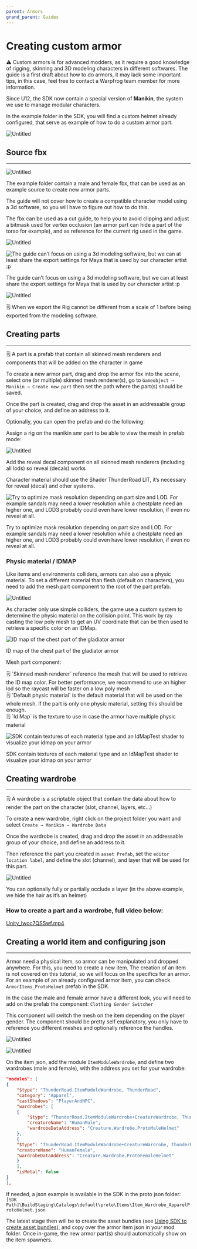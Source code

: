 ```yaml
---
parent: Armors
grand_parent: Guides
---
```

# Creating custom armor

<aside>
⚠️ Custom armors is for advanced modders, as it require a good knowledge of rigging, skinning and 3D modeling characters in different softwares.
The guide is a first draft about how to do armors, it may lack some important tips, in this case, feel free to contact a Warpfrog team member for more information.

</aside>

Since U12, the SDK now contain a special version of **Manikin**, the system we use to manage modular characters. 

In the example folder in the SDK, you will find a custom helmet already configured, that serve as example of how to do a custom armor part.

![Untitled](Creating%20custom%20armor%206f51b810fafa46ca8ced4ea7df7d6851/Untitled.png)

## Source fbx

---

![Untitled](Creating%20custom%20armor%206f51b810fafa46ca8ced4ea7df7d6851/Untitled%201.png)

The example folder contain a male and female fbx, that can be used as an example source to create new armor parts. 

The guide will not cover how to create a compatible character model using a 3d software, so you will have to figure out how to do this.

The fbx can be used as a cut guide, to help you to avoid clipping and adjust a bitmask used for vertex occlusion (an armor part can hide a part of the torso for example), and as reference for the current rig used in the game.

![Untitled](Creating%20custom%20armor%206f51b810fafa46ca8ced4ea7df7d6851/Untitled%202.png)

![The guide can’t focus on using a 3d modeling software, but we can at least share the export settings for Maya that is used by our character artist :p](Creating%20custom%20armor%206f51b810fafa46ca8ced4ea7df7d6851/Untitled%203.png)

The guide can’t focus on using a 3d modeling software, but we can at least share the export settings for Maya that is used by our character artist :p

![Untitled](Creating%20custom%20armor%206f51b810fafa46ca8ced4ea7df7d6851/Untitled%204.png)

<aside>
🗒️ When we export the Rig cannot be different from a scale of 1 before being exported from the modeling software.

</aside>

## Creating parts

---

<aside>
🗒️ A part is a prefab that contain all skinned mesh renderers and components that will be added on the character in game

</aside>

To create a new armor part, drag and drop the armor fbx into the scene, select one (or multiple) skinned mesh renderer(s), go to `Gameobject → Manikin → Create new part` then set the path where the part(s) should be saved.

Once the part is created, drag and drop the asset in an addressable group of your choice, and define an address to it.

Optionally, you can open the prefab and do the following:

Assign a rig on the manikin smr part to be able to view the mesh in prefab mode:

![Untitled](Creating%20custom%20armor%206f51b810fafa46ca8ced4ea7df7d6851/Untitled%205.png)

Add the reveal decal component on all skinned mesh renderers (including all lods) so reveal (decals) works

Character material should use the Shader ThunderRoad LIT, it’s necessary for reveal (decal) and other systems.

![Try to optimize mask resolution depending on part size and LOD. For example sandals may need a lower resolution while a chestplate need an higher one, and LOD3 probably could even have lower resolution, if even no reveal at all.](Creating%20custom%20armor%206f51b810fafa46ca8ced4ea7df7d6851/Untitled%206.png)

Try to optimize mask resolution depending on part size and LOD. For example sandals may need a lower resolution while a chestplate need an higher one, and LOD3 probably could even have lower resolution, if even no reveal at all.

### Physic material / IDMAP

Like items and environments colliders, armors can also use a physic material. To set a different material than flesh (default on characters), you need to add the mesh part component to the root of the part prefab.

![Untitled](Creating%20custom%20armor%206f51b810fafa46ca8ced4ea7df7d6851/Untitled%207.png)

As character only use simple colliders, the game use a custom system to determine the physic material on the collision point. This work by ray casting the low poly mesh to get an UV coordinate that can be then used to retrieve a specific color on an IDMap.

![ID map of the chest part of the gladiator armor](Creating%20custom%20armor%206f51b810fafa46ca8ced4ea7df7d6851/Untitled%208.png)

ID map of the chest part of the gladiator armor

Mesh part component:

<aside>
🗒️ `Skinned mesh renderer` reference the mesh that will be used to retrieve the ID map color. For better performance, we recommend to use an higher lod so the raycast will be faster on a low poly mesh

</aside>

<aside>
🗒️ `Default physic material` is the default material that will be used on the whole mesh. If the part is only one physic material, setting this should be enough.

</aside>

<aside>
🗒️ `Id Map` is the texture to use in case the armor have multiple physic material

</aside>

![SDK contain textures of each material type and an IdMapTest shader to visualize your idmap on your armor](Creating%20custom%20armor%206f51b810fafa46ca8ced4ea7df7d6851/Untitled%209.png)

SDK contain textures of each material type and an IdMapTest shader to visualize your idmap on your armor

## Creating wardrobe

---

<aside>
🗒️ A wardrobe is a scriptable object that contain the data about how to render the part on the character (slot, channel, layers, etc…)

</aside>

To create a new wardrobe, right click on the project folder you want and select `Create → Manikin → Wardrobe Data`

Once the wardrobe is created, drag and drop the asset in an addressable group of your choice, and define an address to it.

Then reference the part you created in `asset Prefab`, set the `editor location label`, and define the slot (channel), and layer that will be used for this part.

![Untitled](Creating%20custom%20armor%206f51b810fafa46ca8ced4ea7df7d6851/Untitled%2010.png)

You can optionally fully or partially occlude a layer (in the above example, we hide the hair as it’s an helmet)

### How to create a part and a wardrobe, full video below:

[Unity_Iwoc7QSSwf.mp4](Creating%20custom%20armor%206f51b810fafa46ca8ced4ea7df7d6851/Unity_Iwoc7QSSwf.mp4)

## Creating a world item and configuring json

---

Armor need a physical item, so armor can be manipulated and dropped anywhere. For this, you need to create a new item. The creation of an item is not covered on this tutorial, so we will focus on the specifics for an armor. For an example of an already configured armor item, you can check `ArmorItems_ProtoHelmet` prefab in the SDK.

In the case the male and female armor have a different look, you will need to add on the prefab the component: `Clothing Gender Switcher`

This component will switch the mesh on the item depending on the player gender. The component should be pretty self explanatory, you only have to reference you different meshes and optionally reference the handles.

![Untitled](Creating%20custom%20armor%206f51b810fafa46ca8ced4ea7df7d6851/Untitled%2011.png)

![Untitled](Creating%20custom%20armor%206f51b810fafa46ca8ced4ea7df7d6851/Untitled%2012.png)

On the item json, add the module `ItemModuleWardrobe`, and define two wardrobes (male and female), with the address you set for your wardrobe:

```json
"modules": [
{
	"$type": "ThunderRoad.ItemModuleWardrobe, ThunderRoad",
	"category": "Apparel",
	"castShadows": "PlayerAndNPC",
	"wardrobes": [
	{
		"$type": "ThunderRoad.ItemModuleWardrobe+CreatureWardrobe, ThunderRoad",
		"creatureName": "HumanMale",
		"wardrobeDataAddress": "Creature.Wardrobe.ProtoMaleHelmet"
	},
	{
	"$type": "ThunderRoad.ItemModuleWardrobe+CreatureWardrobe, ThunderRoad",
	"creatureName": "HumanFemale",
	"wardrobeDataAddress": "Creature.Wardrobe.ProtoFemaleHelmet"
	}
	],
	"isMetal": false
}
],
```

If needed, a json example is available in the SDK in the proto json folder: `[SDK Path]\BuildStaging\Catalogs\default\proto\Items\Item_Wardrobe_ApparelProtoHelmet.json`

The latest stage then will be to create the asset bundles (see [Using SDK to create asset bundles](Using%20SDK%20to%20create%20asset%20bundles%20daf5ec5a890945c9a514be6985eedcd3.md)), and copy over the armor item json in your mod folder. Once in-game, the new armor part(s) should automatically show on the item spawners.